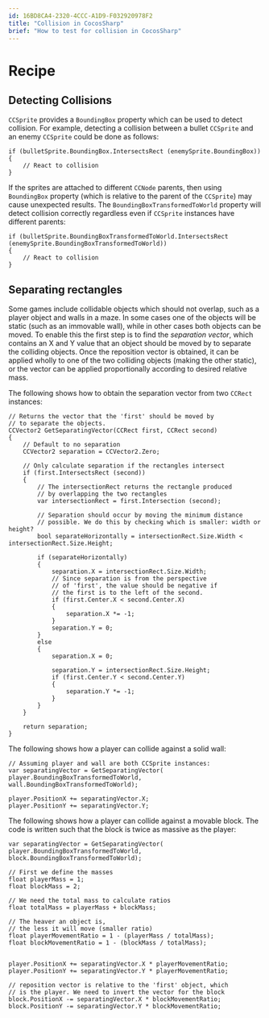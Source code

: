 ```yaml
---
id: 16BD8CA4-2320-4CCC-A1D9-F032920978F2
title: "Collision in CocosSharp"
brief: "How to test for collision in CocosSharp"
---
```



# Recipe

## Detecting Collisions

`CCSprite` provides a `BoundingBox` property which can be used to detect collision. For example, detecting a collision between a bullet `CCSprite` and an enemy `CCSprite` could be done as follows:

```
if (bulletSprite.BoundingBox.IntersectsRect (enemySprite.BoundingBox))
{
	// React to collision
}
```

If the sprites are attached to different `CCNode` parents, then using `BoundingBox` property (which is relative to the parent of the `CCSprite`) may cause unexpected results. The `BoundingBoxTransformedToWorld` property will detect collision correctly regardless even if `CCSprite` instances have different parents:

```
if (bulletSprite.BoundingBoxTransformedToWorld.IntersectsRect (enemySprite.BoundingBoxTransformedToWorld))
{
	// React to collision
}
```


## Separating rectangles

Some games include collidable objects which should not overlap, such as a player object and walls in a maze. In some cases one of the objects will be static (such as an immovable wall), while in other cases both objects can be moved. To enable this the first step is to find the *separation vector*, which contains an X and Y value that an object should be moved by to separate the colliding objects. Once the reposition vector is obtained, it can be applied wholly to one of the two colliding objects (making the other static), or the vector can be applied proportionally according to desired relative mass.

The following shows how to obtain the separation vector from two `CCRect` instances:

```
// Returns the vector that the 'first' should be moved by
// to separate the objects. 
CCVector2 GetSeparatingVector(CCRect first, CCRect second)
{
	// Default to no separation
	CCVector2 separation = CCVector2.Zero;

	// Only calculate separation if the rectangles intersect
	if (first.IntersectsRect (second))
	{
		// The intersectionRect returns the rectangle produced
		// by overlapping the two rectangles
		var intersectionRect = first.Intersection (second);

		// Separation should occur by moving the minimum distance
		// possible. We do this by checking which is smaller: width or height?
		bool separateHorizontally = intersectionRect.Size.Width < intersectionRect.Size.Height;

		if (separateHorizontally)
		{
			separation.X = intersectionRect.Size.Width;
			// Since separation is from the perspective
			// of 'first', the value should be negative if
			// the first is to the left of the second.
			if (first.Center.X < second.Center.X)
			{
				separation.X *= -1;
			}
			separation.Y = 0;
		}
		else
		{
			separation.X = 0;

			separation.Y = intersectionRect.Size.Height;
			if (first.Center.Y < second.Center.Y)
			{
				separation.Y *= -1;
			}
		}
	}

	return separation;
}

```

The following shows how a player can collide against a solid wall:

```
// Assuming player and wall are both CCSprite instances:
var separatingVector = GetSeparatingVector( player.BoundingBoxTransformedToWorld, wall.BoundingBoxTransformedToWorld);

player.PositionX += separatingVector.X;
player.PositionY += separatingVector.Y;
```

The following shows how a player can collide against a movable block. The code is written such that the block is twice as massive as the player:

```
var separatingVector = GetSeparatingVector( player.BoundingBoxTransformedToWorld, block.BoundingBoxTransformedToWorld);

// First we define the masses
float playerMass = 1;
float blockMass = 2;

// We need the total mass to calculate ratios
float totalMass = playerMass + blockMass;

// The heaver an object is, 
// the less it will move (smaller ratio)
float playerMovementRatio = 1 - (playerMass / totalMass);
float blockMovementRatio = 1 - (blockMass / totalMass);
	

player.PositionX += separatingVector.X * playerMovementRatio;
player.PositionY += separatingVector.Y * playerMovementRatio;

// reposition vector is relative to the 'first' object, which
// is the player. We need to invert the vector for the block
block.PositionX -= separatingVector.X * blockMovementRatio;
block.PositionY -= separatingVector.Y * blockMovementRatio;

```


